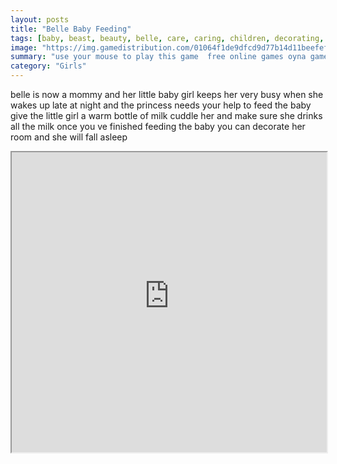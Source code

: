 ```yaml
---
layout: posts
title: "Belle Baby Feeding"
tags: [baby, beast, beauty, belle, care, caring, children, decorating, decoration, family, feed, kids, princess, room, simulation, free, online, games, oyna, game, free, games, play, play, games]
image: "https://img.gamedistribution.com/01064f1de9dfcd9d77b14d11beefefd4.jpg"
summary: "use your mouse to play this game  free online games oyna game free games play play games"
category: "Girls"
---
```


belle is now a mommy and her little baby girl keeps her very busy when she wakes up late at night and the princess needs your help to feed the baby give the little girl a warm bottle of milk cuddle her and make sure she drinks all the milk once you ve finished feeding the baby you can decorate her room and she will fall asleep

<iframe width="100%" height="480px;" src="https://flash.gamedistribution.com?game=01064f1de9dfcd9d77b14d11beefefd4"></iframe>